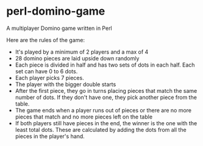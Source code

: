 # perl-domino-game
A multiplayer Domino game written in Perl

Here are the rules of the game: 
  
- It's played by a minimum of 2 players and a max of 4 
- 28 domino pieces are laid upside down randomly 
- Each piece is divided in half and has two sets of dots in each half. Each set can have 0 to 6 dots. 
- Each player picks 7 pieces. 
- The player with the bigger double starts 
- After the first piece, they go in turns placing pieces that match the same number of dots. If they don't 
have one, they pick another piece from the table. 
- The game ends when a player runs out of pieces or there are no more pieces that match and no more 
pieces left on the table 
- If both players still have pieces in the end, the winner is the one with the least total dots. These are 
calculated by adding the dots from all the pieces in the player's hand.